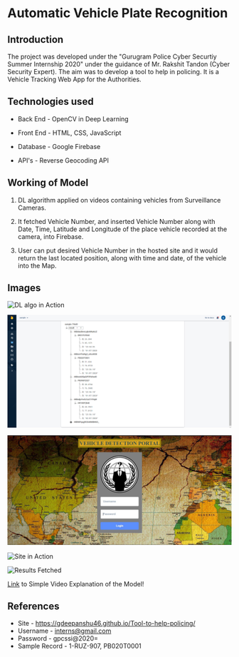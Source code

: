 # Automatic Vehicle Plate Recognition

## Introduction

The project was developed under the "Gurugram Police Cyber Securtiy Summer Internship 2020" under the guidance of Mr. Rakshit Tandon (Cyber Security Expert).
The aim was to develop a tool to help in policing. It is a Vehicle Tracking Web App for the Authorities.

## Technologies used

  * Back End - OpenCV in Deep Learning
  
  * Front End - HTML, CSS, JavaScript

  * Database - Google Firebase

  * API's - Reverse Geocoding API

## Working of Model

  1. DL algorithm applied on videos containing vehicles from Surveillance Cameras.

  2. It fetched Vehicle Number, and inserted Vehicle Number along with Date, Time, Latitude and Longitude of the place vehicle recorded at the camera, into Firebase.

  3. User can put desired Vehicle Number in the hosted site and it would return the last located position, along with time and date, of the vehicle into the Map.
  
## Images 

![DL algo in Action](https://github.com/gdeepanshu46/Tool-to-help-policing/blob/master/result.png?raw=true "DL Algo in Action")

![Storing Results in Firebase](https://github.com/gdeepanshu46/Tool-to-help-policing/blob/master/firebase_screenshot.png?raw=true "Storing Results in Firebase")

![Site Login](https://github.com/gdeepanshu46/Tool-to-help-policing/blob/master/site_login_screenshot.jpg?raw=true "Site Login")

![Site in Action](https://github.com/gdeepanshu46/Tool-to-help-policing/blob/master/web%20page.png?raw=true "Site in Action")

![Results Fetched](https://github.com/gdeepanshu46/Tool-to-help-policing/blob/master/web%20results.png?raw=true "Results Fetched")

[Link](https://drive.google.com/file/d/1HKoMZYo1Nr1DIwAz_hGTtDlGtpqxFk75/view "Video Explanation") to Simple Video Explanation of the Model!

## References

  * Site - https://gdeepanshu46.github.io/Tool-to-help-policing/
  * Username - interns@gmail.com  
  * Password - gpcssi@2020=
  * Sample Record - 1-RUZ-907, PB020T0001
